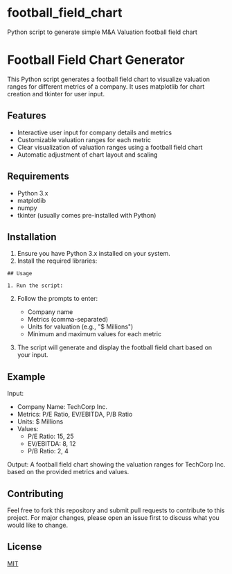 # football_field_chart
Python script to generate simple M&amp;A Valuation football field chart

# Football Field Chart Generator

This Python script generates a football field chart to visualize valuation ranges for different metrics of a company. It uses matplotlib for chart creation and tkinter for user input.

## Features

- Interactive user input for company details and metrics
- Customizable valuation ranges for each metric
- Clear visualization of valuation ranges using a football field chart
- Automatic adjustment of chart layout and scaling

## Requirements

- Python 3.x
- matplotlib
- numpy
- tkinter (usually comes pre-installed with Python)

## Installation

1. Ensure you have Python 3.x installed on your system.
2. Install the required libraries:

```
## Usage

1. Run the script:

```
2. Follow the prompts to enter:
   - Company name
   - Metrics (comma-separated)
   - Units for valuation (e.g., "$ Millions")
   - Minimum and maximum values for each metric

3. The script will generate and display the football field chart based on your input.

## Example

Input:
- Company Name: TechCorp Inc.
- Metrics: P/E Ratio, EV/EBITDA, P/B Ratio
- Units: $ Millions
- Values:
  - P/E Ratio: 15, 25
  - EV/EBITDA: 8, 12
  - P/B Ratio: 2, 4

Output:
A football field chart showing the valuation ranges for TechCorp Inc. based on the provided metrics and values.

## Contributing

Feel free to fork this repository and submit pull requests to contribute to this project. For major changes, please open an issue first to discuss what you would like to change.

## License

[MIT](https://choosealicense.com/licenses/mit/)
